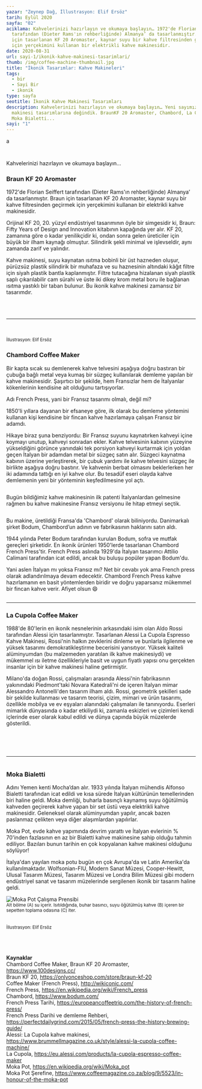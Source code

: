 ```yaml
---
yazar: "Zeynep Dağ, İllustrasyon: Elif Ersöz"
tarih: Eylül 2020
sayfa: "02"
aciklama: Kahvelerinizi hazırlayın ve okumaya başlayın… 1972'de Florian Seiffert
  tarafından (Dieter Rams'ın rehberliğinde) Almanya’ da tasarlanmıştır. Braun
  için tasarlanan KF 20 Aromaster, kaynar suyu bir kahve filtresinden geçirmek
  için yerçekimini kullanan bir elektrikli kahve makinesidir.
date: 2020-08-31
url: sayi-1/ikonik-kahve-makinesi-tasarimlari/
thumb: /img/coffee-machine-thumbnail.jpg
title: "İkonik Tasarımlar: Kahve Makineleri"
tags:
  - bir
  - Sayi Bir
  - ikonik
type: sayfa
seotitle: İkonik Kahve Makinesi Tasarımları
description: Kahvelerinizi hazırlayın ve okumaya başlayın… Yeni sayımızda kahve
  makinesi tasarımlarına değindik. BraunKF 20 Aromaster, Chambord, La Cupola,
  Moka Bialetti...
sayi: "1"
---
```

<a href="/sayi-1/surdurulebilir-ambalaj-tasarimi/" id="next"></a>

a<div class="text-center"><img class="img-fluid" src="/img/coffee-thumbnail.jpg" alt=""></div>
<div class="container">
    <div class="row">
        <div class="col-md-4"><img class="img-fluid" src="/img/Braun-1972-KF-20.jpg" alt=""></div>
        <div class="col-md-8">
            <p>Kahvelerinizi hazırlayın ve okumaya başlayın…</p>
            <h3>Braun KF 20 Aromaster</h3>
            <p> 1972'de Florian Seiffert tarafından (Dieter Rams'ın rehberliğinde) Almanya’ da tasarlanmıştır. Braun
                için tasarlanan KF 20 Aromaster, kaynar suyu bir kahve filtresinden geçirmek için yerçekimini kullanan
                bir elektrikli kahve makinesidir.</p>
            <p>Orijinal KF 20, 20. yüzyıl endüstriyel tasarımının öyle bir simgesidir ki, Braun: Fifty Years of Design
                and Innovation kitabının kapağında yer alır. KF 20, zamanına göre o kadar yenilikçidir ki, ondan sonra
                gelen üreticiler için büyük bir ilham kaynağı olmuştur. Silindirik şekli minimal ve işlevseldir, aynı
                zamanda zarif ve yalındır. </p>
            <p> Kahve makinesi, suyu kaynatan ısıtma bobinli bir üst hazneden oluşur, pürüzsüz plastik silindirik bir
                muhafaza ve su haznesinin altındaki kâğıt filtre için siyah plastik bantla kaplanmıştır. Filtre
                tutacağına hizalanan siyah plastik saplı çıkarılabilir cam sürahi ve üste iki dikey krom metal boru ile
                bağlanan ısıtma yastıklı bir taban bulunur. Bu ikonik kahve makinesi zamansız bir tasarımdır. </p>
        </div>
    </div>
    <div class="row">
        <div class="col-md-6 offset-md-3"><br><br>
            <img class="img-fluid" src="/img/kf-20.gif" alt="">
        </div>
    </div>
    <hr>
    <div class="row">
        <div class="col-md-5"><br><br><img class="img-fluid" src="/img/frenchpressc.jpg" alt=""><small>İllustrasyon:
                Elif Ersöz</small></div>
        <div class="col-md-7">
            <h3 class="display-5">Chambord Coffee Maker</h3>
            <p> Bir kapta sıcak su demlenerek kahve telvesini aşağıya doğru bastıran bir çubuğa bağlı metal veya kumaş
                bir süzgeç kullanılarak demleme yapılan bir kahve makinesidir. Şaşırtıcı bir şekilde, hem Fransızlar hem
                de İtalyanlar kökenlerinin kendisine ait olduğunu tartışıyorlar.</p>
            <p> Adı French Press, yani bir Fransız tasarımı olmalı, değil mi? </p>
            <p>1850'li yıllara dayanan bir efsaneye göre, ilk olarak bu demleme yöntemini kullanan kişi kendisine bir
                fincan kahve hazırlamaya çalışan Fransız bir adamdı. </p>
            <p> Hikaye biraz şuna benziyordu: Bir Fransız suyunu kaynatırken kahveyi içine koymayı unutup, kahveyi
                sonradan ekler. Kahve telvesinin kabının yüzeyine yükseldiğini görünce yanındaki tek porsiyon kahveyi
                kurtarmak için yoldan geçen İtalyan bir adamdan metal bir süzgeç satın alır. Süzgeci kaynatma kabının
                üzerine yerleştirerek, bir çubuk yardımı ile kahve telvesini süzgeç ile birlikte aşağıya doğru bastırır.
                Ve kahvenin berbat olmasını beklerlerken her iki adamında tattığı en iyi kahve olur. Bu tesadüf eseri
                olayda kahve demlemenin yeni bir yönteminin keşfedilmesine yol açtı. </p>
        </div>
    </div>
    <div class="row">
        <div class="col-md-5"><img class="img-fluid" src="/img/chambord-coffee-white.jpg" alt=""></div>
        <div class="col-md-7">
            <p>Bugün bildiğimiz kahve makinesinin ilk patenti İtalyanlardan gelmesine rağmen bu kahve makinesine Fransız
                versiyonu ile hitap etmeyi seçtik.</p>
            <img class="img-fluid" src="/img/Chambord-Coffee-Maker.jpg" alt="">
            <p>Bu makine, üretildiği Fransa'da 'Chambord' olarak biliniyordu. Danimarkalı şirket Bodum, Chambord’un
                adının ve fabrikasının haklarını satın aldı. </p>
            <p>1944 yılında Peter Bodum tarafından kurulan Bodum, sofra ve mutfak gereçleri şirketidir. En ikonik
                ürünleri 1950'lerde tasarlanan Chambord French Press'tir. French Press aslında 1929'da İtalyan tasarımcı
                Attilio Calimani tarafından icat edildi, ancak bu buluşu popüler yapan Bodum'du. </p>
            <p>Yani aslen İtalyan mı yoksa Fransız mı? Net bir cevabı yok ama French press olarak adlandırılmaya devam
                edecektir. Chambord French Press kahve hazırlamanın en basit yöntemlerden biridir ve doğru yaparsanız
                mükemmel bir fincan kahve verir. Afiyet olsun 😄</p>
        </div>
    </div>
    <img class="img-fluid" src="/img/Chambord Coffee Maker.jpg" alt="">
    <hr>
    <div class="row">
        <div class="col-md-8">
            <h3>La Cupola Coffee Maker</h3>
            <p>1988'de 80'lerin en ikonik nesnelerinin arkasındaki isim olan Aldo Rossi tarafından Alessi için
                tasarlanmıştır. Tasarlanan Alessi La Cupola Espresso Kahve Makinesi, Rossi'nin halkın zevklerini dinleme
                ve bunlarla ilgilenme ve yüksek tasarımı demokratikleştirme becerisini yansıtıyor. Yüksek kaliteli
                alüminyumdan (bu malzemeden yaratılan ilk kahve makinesiydi) ve mükemmel ısı iletme özellikleriyle basit
                ve uygun fiyatlı yapısı onu gerçekten insanlar için bir kahve makinesi haline getirmiştir.</p>
            <p>Milano'da doğan Rossi, çalışmaları arasında Alessi'nin fabrikasının yakınındaki Piedmont'taki Novara
                Katedrali'ni de içeren İtalyan mimar Alessandro Antonelli'den tasarım ilham aldı. Rossi, geometrik
                şekilleri sade bir şekilde kullanması ve tasarım teorisi, çizim, mimari ve ürün tasarımı, özellikle
                mobilya ve ev eşyaları alanındaki çalışmaları ile tanınıyordu. Eserleri mimarlık dünyasında o kadar
                etkiliydi ki, zamanla eskizleri ve çizimleri kendi içlerinde eser olarak kabul edildi ve dünya çapında
                büyük müzelerde gösterildi.</p>
        </div>
        <div class="col-md-4"><br><br><br><img class="img-fluid" src="/img/la cupola.jpg" alt=""></div>
        <div class="col-md-4"><img class="img-fluid" src="/img/La cupola-2.jpg" alt=""></div>
        <div class="col-md-8"><img class="img-fluid" src="/img/Novara-402-Zoom.jpg" alt=""></div>
    </div>
    <hr>
    <div class="row">
        <div class="col-md-7"><img class="img-fluid" src="/img/bialetti_moka_pot.jpg" alt=""></div>
        <div class="col-md-5">
            <h3>Moka Bialetti</h3>
            <p>Adını Yemen kenti Mocha’dan alır. 1933 yılında İtalyan mühendis Alfonso Bialetti tarafından icat edildi
                ve kısa sürede İtalyan kültürünün temellerinden biri haline geldi. Moka demliği, buharla basınçlı
                kaynamış suyu öğütülmüş kahveden geçirerek kahve yapan bir set üstü veya elektrikli kahve makinesidir.
                Geleneksel olarak alüminyumdan yapılır, ancak bazen paslanmaz çelikten veya diğer alaşımlardan
                yapılırlar.</p>
            <p>Moka Pot, evde kahve yapımında devrim yarattı ve İtalyan evlerinin % 70'inden fazlasının en az bir
                Bialetti kahve makinesine sahip olduğu tahmin ediliyor. Bazıları bunun tarihin en çok kopyalanan kahve
                makinesi olduğunu söylüyor!</p>
            <p>İtalya'dan yayılan moka potu bugün en çok Avrupa'da ve Latin Amerika'da kullanılmaktadır. Wolfsonian-FIU,
                Modern Sanat Müzesi, Cooper-Hewitt, Ulusal Tasarım Müzesi, Tasarım Müzesi ve Londra Bilim Müzesi gibi
                modern endüstriyel sanat ve tasarım müzelerinde sergilenen ikonik bir tasarım haline geldi.</p>
        </div>
    </div>
    <div class="row mt-5">
        <div class="offset-md-3 col-md-3 col-6 "><img class="img-fluid" src="/img/Moka_Animation.gif"
                alt="Moka Pot Çalışma Prensibi">
        </div>
        <div class="col-md-3 col-6"><img class="img-fluid" src="/img/moka-pot.jpg" alt="">
        <br><small>Alt bölme (A) su içerir. Isıtıldığında, buhar basıncı, suyu öğütülmüş kahve (B) içeren bir sepetten
                toplama odasına (C) iter.
                <br><br> </small></div>
    </div>
</div>
<div class="text-center"><img class="img-fluid" src="/img/mochapot.jpg" alt=""></div><br><small>İllustrasyon: Elif
    Ersöz</small>
<div class="container kaynak">
    <p><br><br><br><b>Kaynaklar</b>
        <br>Chambord Coffee Maker, Braun KF 20 Aromaster, <a href="https://www.100designs.cc/" target="_blank"
            rel="noopener noreferrer">https://www.100designs.cc/</a>
        <br> Braun KF 20, <a href="https://onlyonceshop.com/store/braun-kf-20" target="_blank"
            rel="noopener noreferrer">https://onlyonceshop.com/store/braun-kf-20 </a>
        <br> Coffee Maker (French Press), <a href="http://wikiconic.com/" target="_blank"
            rel="noopener noreferrer">http://wikiconic.com/</a>
        <br> French Press, <a href="https://en.wikipedia.org/wiki/French_press" target="_blank"
            rel="noopener noreferrer">https://en.wikipedia.org/wiki/French_press</a>
        <br> Chambord, <a href="https://www.bodum.com/" target="_blank"
            rel="noopener noreferrer">https://www.bodum.com/</a>
        <br> French Press Tarihi, <a href="https://europeancoffeetrip.com/the-history-of-french-press/" target="_blank"
            rel="noopener noreferrer">https://europeancoffeetrip.com/the-history-of-french-press/</a>
        <br> French Press Darihi ve demleme Rehberi, <a
            href="https://perfectdailygrind.com/2015/05/french-press-the-history-brewing-guide/" target="_blank"
            rel="noopener noreferrer">https://perfectdailygrind.com/2015/05/french-press-the-history-brewing-guide/</a>
        <br> Alessi: La Cupola kahve makinesi, <a
            href="https://www.brummellmagazine.co.uk/style/alessi-la-cupola-coffee-machine/" target="_blank"
            rel="noopener noreferrer">https://www.brummellmagazine.co.uk/style/alessi-la-cupola-coffee-machine/</a>
        <br> La Cupola, <a href="https://eu.alessi.com/products/la-cupola-espresso-coffee-maker" target="_blank"
            rel="noopener noreferrer">https://eu.alessi.com/products/la-cupola-espresso-coffee-maker</a>
        <br> Moka Pot, <a href="https://en.wikipedia.org/wiki/Moka_pot" target="_blank"
            rel="noopener noreferrer">https://en.wikipedia.org/wiki/Moka_pot</a>
        <br> Moka Pot Şerefine, <a href="https://www.coffeemagazine.co.za/blog/9/5523/in-honour-of-the-moka-pot"
            target="_blank"
            rel="noopener noreferrer">https://www.coffeemagazine.co.za/blog/9/5523/in-honour-of-the-moka-pot</a>
    </p>
</div>
